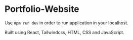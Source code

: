 # Portfolio-Website

Use `npm run dev` in order to run application in your localhost.

Built using React, Tailwindcss, HTML, CSS and JavaScript.
